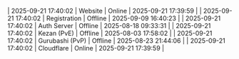 | 2025-09-21 17:40:02 | Website | Online | 2025-09-21 17:39:59 |
| 2025-09-21 17:40:02 | Registration | Offline | 2025-09-09 16:40:23 |
| 2025-09-21 17:40:02 | Auth Server | Offline | 2025-08-18 09:33:31 |
| 2025-09-21 17:40:02 | Kezan (PvE) | Offline | 2025-08-03 17:58:02 |
| 2025-09-21 17:40:02 | Gurubashi (PvP) | Offline | 2025-08-23 21:44:06 |
| 2025-09-21 17:40:02 | Cloudflare | Online | 2025-09-21 17:39:59 |

